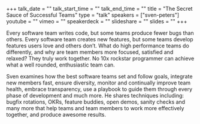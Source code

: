 +++
talk_date = ""
talk_start_time = ""
talk_end_time = ""
title = "The Secret Sauce of Successful Teams"
type = "talk"
speakers = ["sven-peters"]
youtube = ""
vimeo = ""
speakerdeck = ""
slideshare = ""
slides = ""
+++

Every software team writes code, but some teams produce fewer bugs than others. Every software team creates new features, but some teams develop features users love and others don’t. What do high performance teams do differently, and why are team members more focused, satisfied and relaxed? They truly work together. No 10x rockstar programmer can achieve what a well rounded, enthusiastic team can.

Sven examines how the best software teams set and follow goals, integrate new members fast, ensure diversity, monitor and continually improve team health, embrace transparency, use a playbook to guide them through every phase of development and much more. He shares techniques including: bugfix rotations, OKRs, feature buddies, open demos, sanity checks and many more that help teams and team members to work more effectively together, and produce awesome results.
